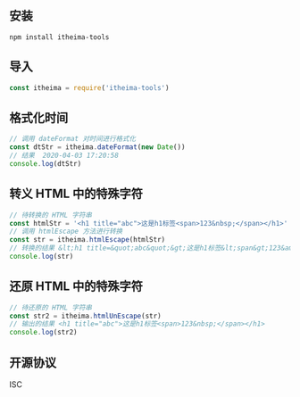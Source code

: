 ## 安装

```
npm install itheima-tools
```

## 导入

```js
const itheima = require('itheima-tools')
```

## 格式化时间

```js
// 调用 dateFormat 对时间进行格式化
const dtStr = itheima.dateFormat(new Date())
// 结果  2020-04-03 17:20:58
console.log(dtStr)
```

## 转义 HTML 中的特殊字符

```js
// 待转换的 HTML 字符串
const htmlStr = '<h1 title="abc">这是h1标签<span>123&nbsp;</span></h1>'
// 调用 htmlEscape 方法进行转换
const str = itheima.htmlEscape(htmlStr)
// 转换的结果 &lt;h1 title=&quot;abc&quot;&gt;这是h1标签&lt;span&gt;123&amp;nbsp;&lt;/span&gt;&lt;/h1&gt;
console.log(str)
```

## 还原 HTML 中的特殊字符

```js
// 待还原的 HTML 字符串
const str2 = itheima.htmlUnEscape(str)
// 输出的结果 <h1 title="abc">这是h1标签<span>123&nbsp;</span></h1>
console.log(str2)
```

## 开源协议

ISC
